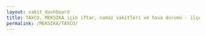 ```yaml
---
layout: vakit_dashboard
title: TAXCO, MEKSIKA için iftar, namaz vakitleri ve hava durumu - ilçe/eyalet seç
permalink: /MEKSIKA/TAXCO/
---
```


<script type="text/javascript">
  var GLOBAL_COUNTRY = 'MEKSIKA';
  var GLOBAL_CITY = 'TAXCO';
  var GLOBAL_STATE = '';
  var lat = 72;
  var lon = 21;
</script>
